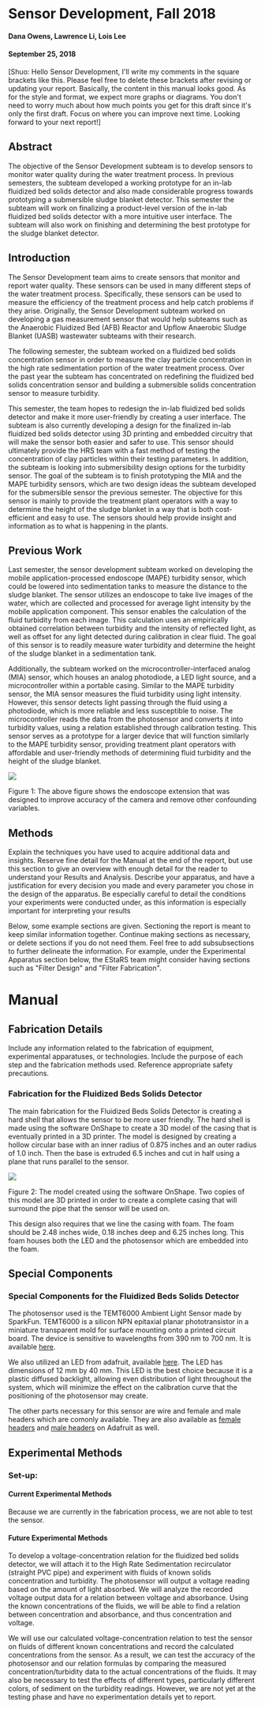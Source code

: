 
# Sensor Development, Fall 2018
#### Dana Owens, Lawrence Li, Lois Lee
#### September 25, 2018
[Shuo: Hello Sensor Development, I'll write my comments in the square brackets like this. Please feel free to delete these brackets after revising or updating your report. Basically, the content in this manual looks good. As for the style and format, we expect more graphs or diagrams. You don't need to worry much about how much points you get for this draft since it's only the first draft. Focus on where you can improve next time. Looking forward to your next report!]

## Abstract

The objective of the Sensor Development subteam is to develop sensors to monitor water quality during the water treatment process. In previous semesters, the subteam developed a working prototype for an in-lab fluidized bed solids detector and also made considerable progress towards prototyping a submersible sludge blanket detector. This semester the subteam will work on finalizing a product-level version of the in-lab fluidized bed solids detector with a more intuitive user interface. The subteam will also work on finishing and determining the best prototype for the sludge blanket detector. 


## Introduction

The Sensor Development team aims to create sensors that monitor and report water quality. These sensors can be used in many different steps of the water treatment process. Specifically, these sensors can be used to measure the efficiency of the treatment process and help catch problems if they arise. Originally, the Sensor Development subteam worked on developing a gas measurement sensor that would help subteams such as the Anaerobic Fluidized Bed (AFB) Reactor and Upflow Anaerobic Sludge Blanket (UASB) wastewater subteams with their research. 

The following semester, the subteam worked on a fluidized bed solids concentration sensor in order to measure the clay particle concentration in the high rate sedimentation portion of the water treatment process. Over the past year the subteam has concentrated on redefining the fluidized bed solids concentration sensor and building a submersible solids concentration sensor to measure turbidity. 

This semester, the team hopes to redesign the in-lab fluidized bed solids detector and make it more user-friendly by creating a user interface. The subteam is also currently developing a design for the finalized in-lab fluidized bed solids detector using 3D printing and embedded circuitry that will make the sensor both easier and safer to use. This sensor should ultimately provide the HRS team with a fast method of testing the concentration of clay particles within their testing parameters.  In addition, the subteam is looking into submersibility design options for the turbidity sensor. The goal of the subteam is to finish prototyping the MIA and the MAPE turbidity sensors, which are two design ideas the subteam developed for the submersible sensor the previous semester. The objective for this sensor is mainly to provide the treatment plant operators with a way to determine the height of the sludge blanket in a way that is both cost-efficient and easy to use. The sensors should help provide insight and information as to what is happening in the plants. 

## Previous Work

Last semester, the sensor development subteam worked on developing the mobile application-processed endoscope (MAPE) turbidity sensor, which could be lowered into sedimentation tanks to measure the distance to the sludge blanket. The sensor utilizes an endoscope to take live images of the water, which are collected and processed for average light intensity by the mobile application component. This sensor enables the calculation of the fluid turbidity from each image. This calculation uses an empirically obtained correlation between turbidity and the intensity of reflected light, as well as offset for any light detected during calibration in clear fluid. The goal of this sensor is to readily measure water turbidity and determine the height of the sludge blanket in a sedimentation tank.

Additionally, the subteam worked on the microcontroller-interfaced analog (MIA) sensor, which houses an analog photodiode, a LED light source, and a microcontroller within a portable casing. Similar to the MAPE turbidity sensor, the MIA sensor measures the fluid turbidity using light intensity. However, this sensor detects light passing through the fluid using a photodiode, which is more reliable and less susceptible to noise. The microcontroller reads the data from the photosensor and converts it into turbidity values, using a relation established through calibration testing. This sensor serves as a prototype for a larger device that will function similarly to the MAPE turbidity sensor, providing treatment plant operators with affordable and user-friendly methods of determining fluid turbidity and the height of the sludge blanket. 

![](MIA_extension.jpg)

Figure 1: The above figure shows the endoscope extension that was designed to improve accuracy of the camera and remove other confounding variables.


## Methods
Explain the techniques you have used to acquire additional data and insights. Reserve fine detail for the Manual at the end of the report, but use this section to give an overview with enough detail for the reader to understand your Results and Analysis. Describe your apparatus, and have a justification for every decision you made and every parameter you chose in the design of the apparatus. Be especially careful to detail the conditions your experiments were conducted under, as this information is especially important for interpreting your results

Below, some example sections are given. Sectioning the report is meant to keep similar information together.  Continue making sections as necessary, or delete sections if you do not need them. Feel free to add subsubsections to further delineate the information. For example, under the Experimental Apparatus section below, the EStaRS team might consider having sections such as "Filter Design" and "Filter Fabrication".

# Manual

## Fabrication Details
Include any information related to the fabrication of equipment, experimental apparatuses, or technologies. Include the purpose of each step and the fabrication methods used. Reference appropriate safety precautions.

### Fabrication for the Fluidized Beds Solids Detector

The main fabrication for the Fluidized Beds Solids Detector is creating a hard shell that allows the sensor to be more user friendly. The hard shell is made using the software OnShape to create a 3D model of the casing that is eventually printed in a 3D printer. The model is designed by creating a hollow circular base with an inner radius of 0.875 inches and an outer radius of 1.0 inch. Then the base is extruded 6.5 inches and cut in half using a plane that runs parallel to the sensor.

![](onshape_model.jpg)

Figure 2: The model created using the software OnShape. Two copies of this model are 3D printed in order to create a complete casing that will surround the pipe that the sensor will be used on.

This design also requires that we line the casing with foam. The foam should be 2.48 inches wide, 0.18 inches deep and 6.25 inches long. This foam houses both the LED and the photosensor which are embedded into the foam.

## Special Components
### Special Components for the Fluidized Beds Solids Detector 

The photosensor used is the TEMT6000 Ambient Light Sensor made by SparkFun. TEMT6000 is a silicon NPN epitaxial planar phototransistor in a miniature transparent mold for surface mounting onto a printed circuit board. The device is sensitive to wavelengths from 390 nm to 700 nm. It is available [here](https://www.sparkfun.com/products/8688). 

We also utilized an LED from adafruit, available [here](https://www.adafruit.com/product/1626). The LED has dimensions of 12 mm by 40 mm. This LED is the best choice because it is a plastic diffused backlight, allowing even distribution of light throughout the system, which will minimize the effect on the calibration curve that the positioning of the photosensor may create. 

The other parts necessary for this sensor are wire and female and male headers which are comonly available. They are also available as [female headers](https://www.adafruit.com/product/2940) and [male headers](https://www.adafruit.com/product/3009) on Adafruit as well.

## Experimental Methods
### Set-up:

#### Current Experimental Methods
Because we are currently in the fabrication process, we are not able to test the sensor.

#### Future Experimental Methods
To develop a voltage-concentration relation for the fluidized bed solids detector, we will attach it to the High Rate Sedimentation recirculator (straight PVC pipe) and experiment with fluids of known solids concentration and turbidity. The photosensor will output a voltage reading based on the amount of light absorbed. We will analyze the recorded voltage output data for a relation between voltage and absorbance. Using the known concentrations of the fluids, we will be able to find a relation between concentration and absorbance, and thus concentration and voltage. 

We will use our calculated voltage-concentration relation to test the sensor on fluids of different known concentrations and record the calculated concentrations from the sensor. As a result, we can test the accuracy of the photosensor and our relation formulas by comparing the measured concentration/turbidity data to the actual concentrations of the fluids. It may also be necessary to test the effects of different types, particularly different colors, of sediment on the turbidity readings. However, we are not yet at the testing phase and have no experimentation details yet to report.


  
 

